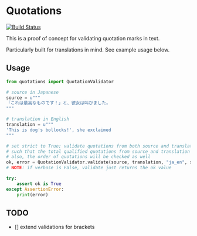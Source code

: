 # Quotations
[![Build Status](https://travis-ci.org/kelvintaywl/quotations.svg?branch=master)](https://travis-ci.org/kelvintaywl/quotations)


This is a proof of concept for validating quotation marks in text.

Particularly built for translations in mind. See example usage below.


## Usage

```python
from quotations import QuotationValidator

# source in Japanese
source = u"""
「これは最高なものです！」と、彼女は叫びました。
"""

# translation in English
translation = u"""
'This is dog's bollocks!', she exclaimed
"""

# set strict to True; validate quotations from both source and translation
# such that the total qualified quotations from source and translation should tally
# also, the order of quotations will be checked as well
ok, error = QuotationValidator.validate(source, translation, "ja_en", strict=True, verbose=True)
# NOTE: if verbose is False, validate just returns the ok value

try:
    assert ok is True
except AssertionError:
    print(error)
```


## TODO

- [] extend validations for brackets

